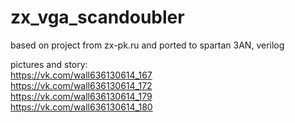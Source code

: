 # zx_vga_scandoubler
based on project from zx-pk.ru and ported to spartan 3AN, verilog<br>

pictures and story:<br>
https://vk.com/wall636130614_167<br>
https://vk.com/wall636130614_172<br>
https://vk.com/wall636130614_179<br>
https://vk.com/wall636130614_180<br>
